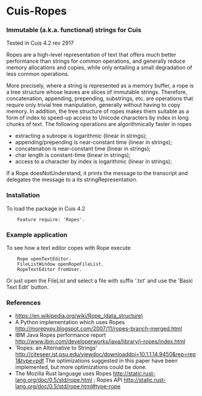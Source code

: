 Cuis-Ropes
==========

### Immutable (a.k.a. functional) strings for Cuis

Tested in Cuis 4.2 rev 2917

Ropes are a high-level representation of text that offers much better performance than strings for common operations, and generally reduce memory allocations and copies, while only entailing a small degradation of less common operations.

More precisely, where a string is represented as a memory buffer, a rope is a tree structure whose leaves are slices of immutable strings.  Therefore, concatenation, appending, prepending, substrings, etc. are operations that require only trivial tree manipulation, generally without having to copy memory.  In addition, the tree structure of ropes makes them suitable as a form of index to speed-up access to Unicode characters by index in long chunks of text.
The following operations are algorithmically faster in ropes

- extracting a subrope is logarithmic (linear in strings);
- appending/prepending is near-constant time (linear in strings);
- concatenation is near-constant time (linear in strings);
- char length is constant-time (linear in strings);
- access to a character by index is logarithmic (linear in strings);

If a Rope doesNotUnderstand, it prints the message to the transcript and
delegates the message to a its stringRepresentation.

### Installation

To load the package in Cuis 4.2

````Smalltalk
	Feature require: 'Ropes'.
````

### Example application

To see how a text editor copes with Rope execute

````Smalltalk
    Rope openTextEditor.
    FileListWindow openRopeFileList.
    RopeTextEditor fromUser.
````
Or just open the FileList and select a file with suffix '.txt' and use the 'Basic Text Edit' button.


### References

- https://en.wikipedia.org/wiki/Rope_(data_structure)
- A Python implementation which uses Ropes http://morepypy.blogspot.com/2007/11/ropes-branch-merged.html
- IBM Java Ropes performance report http://www.ibm.com/developerworks/java/library/j-ropes/index.html
- 'Ropes: an Alternative to Strings' http://citeseer.ist.psu.edu/viewdoc/downloaddoi=10.1.1.14.9450&rep=rep1&type=pdf
  The optimizations suggested in this paper have been implemented, but more optimizations could be done.
- The Mozilla Rust language uses Ropes http://static.rust-lang.org/doc/0.5/std/rope.html ;
  Ropes API http://static.rust-lang.org/doc/0.5/std/rope.html#type-rope
